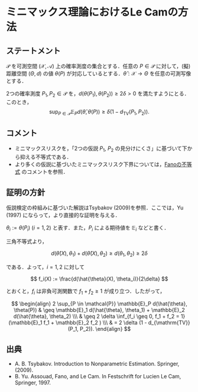 # ミニマックス理論におけるLe Camの方法

## ステートメント

$\mathcal{P}$ を可測空間 $(\mathcal{X}, \mathcal{A})$ 上の確率測度の集合とする．任意の $P \in \mathcal{P}$ に対して，(擬) 距離空間 $(\Theta, d)$ の値 $\theta(P)$ が対応しているとする．$\hat{\theta}: \mathcal{X} \to \Theta$ を任意の可測写像とする．

2つの確率測度 $P_1, P_2 \in \mathcal{P}$ を，$d(\theta(P_1), \theta(P_2)) \geq 2\delta > 0$ を満たすようにとる．このとき，
$$
\sup_{P \in \mathcal{P}} \mathbb{E}_{P} d(\hat{\theta}, \theta(P)) \geq \delta (1 - d_{\mathrm{TV}}(P_1, P_2)).
$$


## コメント

* ミニマックスリスクを，「2つの仮説 $P_1$, $P_2$ の見分けにくさ」に基づいて下から抑える不等式である．
* より多くの仮説に基づいたミニマックスリスク下界については，[Fanoの不等式](fano_inequality.md) のコメントを参照．

## 証明の方針

仮説検定の枠組みに基づいた解説はTsybakov (2009)を参照．ここでは，Yu (1997) にならって，より直接的な証明を与える．

$\theta_i := \theta(P_i)$ ($i = 1, 2$) と表す．また，$P_i$ による期待値を $\mathbb{E}_i$ などと書く．

三角不等式より，

$$
d(\hat{\theta}(X), \theta_1) + d(\hat{\theta}(X), \theta_2)
\geq d(\theta_1, \theta_2) \geq 2\delta
$$

である．よって，$i = 1, 2$ に対して

$$
f_i(X) := \frac{d(\hat{\theta}(X), \theta_i)}{2\delta}
$$

とおくと，$f_i$ は非負可測関数で $f_1 + f_2 \geq 1$ が成り立つ．したがって，

$$
\begin{align}
2 \sup_{P \in \mathcal{P}} \mathbb{E}_P d(\hat{\theta}, \theta(P))
& \geq \mathbb{E}_1 d(\hat{\theta}, \theta_1) +
\mathbb{E}_2 d(\hat{\theta}, \theta_2) \\\
& \geq 2 \delta \inf_{f_i \geq 0, f_1 + f_2 = 1}
(\mathbb{E}_1 f_1 + \mathbb{E}_2 f_2 ) \\\
& = 2 \delta (1 - d_{\mathrm{TV}}(P_1, P_2)).
\end{align}
$$


## 出典

* A. B. Tsybakov. Introduction to Nonparametric Estimation. Springer, (2009).
* B. Yu. Assouad, Fano, and Le Cam. In Festschrift for Lucien Le Cam, Springer, 1997.
